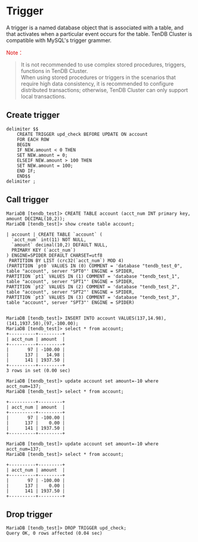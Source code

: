 # Trigger
A trigger is a named database object that is associated with a table, and that activates when a particular event occurs for the table. TenDB Cluster is compatible with MySQL's trigger grammer.


<font color="#dd0000">Note：</font> 
> It is not recommended to use complex stored procedures, triggers, functions in TenDB Cluster.  
When using stored procedures or triggers in the scenarios that require high data consistency, it is recommended to configure distributed transactions; otherwise, TenDB Cluster can only support local transactions.

## Create trigger
```
delimiter $$
    CREATE TRIGGER upd_check BEFORE UPDATE ON account
    FOR EACH ROW
    BEGIN
    IF NEW.amount < 0 THEN
    SET NEW.amount = 0;
    ELSEIF NEW.amount > 100 THEN
    SET NEW.amount = 100;
    END IF;
    END$$
delimiter ;
```

## Call trigger
```
MariaDB [tendb_test]> CREATE TABLE account (acct_num INT primary key, amount DECIMAL(10,2));
MariaDB [tendb_test]> show create table account;

| account | CREATE TABLE `account` (
  `acct_num` int(11) NOT NULL,
  `amount` decimal(10,2) DEFAULT NULL,
  PRIMARY KEY (`acct_num`)
) ENGINE=SPIDER DEFAULT CHARSET=utf8
 PARTITION BY LIST (crc32(`acct_num`) MOD 4)
(PARTITION `pt0` VALUES IN (0) COMMENT = 'database "tendb_test_0", table "account", server "SPT0"' ENGINE = SPIDER,
PARTITION `pt1` VALUES IN (1) COMMENT = 'database "tendb_test_1", table "account", server "SPT1"' ENGINE = SPIDER,
PARTITION `pt2` VALUES IN (2) COMMENT = 'database "tendb_test_2", table "account", server "SPT2"' ENGINE = SPIDER,
PARTITION `pt3` VALUES IN (3) COMMENT = 'database "tendb_test_3", table "account", server "SPT3"' ENGINE = SPIDER)


MariaDB [tendb_test]> INSERT INTO account VALUES(137,14.98),(141,1937.50),(97,-100.00);
MariaDB [tendb_test]> select * from account;
+----------+---------+
| acct_num | amount  |
+----------+---------+
|       97 | -100.00 |
|      137 |   14.98 |
|      141 | 1937.50 |
+----------+---------+
3 rows in set (0.00 sec)
```

```
MariaDB [tendb_test]> update account set amount=-10 where acct_num=137;
MariaDB [tendb_test]> select * from account;

+----------+---------+
| acct_num | amount  |
+----------+---------+
|       97 | -100.00 |
|      137 |    0.00 |
|      141 | 1937.50 |
+----------+---------+
```

```
MariaDB [tendb_test]> update account set amount=-10 where acct_num=137;
MariaDB [tendb_test]> select * from account;

+----------+---------+
| acct_num | amount  |
+----------+---------+
|       97 | -100.00 |
|      137 |    0.00 |
|      141 | 1937.50 |
+----------+---------+
```

## Drop trigger
```
MariaDB [tendb_test]> DROP TRIGGER upd_check;
Query OK, 0 rows affected (0.04 sec)
```
